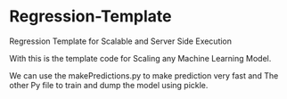 # Regression-Template
Regression Template for Scalable and Server Side Execution

With this is the template code for Scaling any Machine Learning Model.

We can use the makePredictions.py to make prediction very fast and The other Py file to train and dump the model using pickle.
